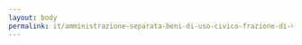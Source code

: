 ```yaml
---
layout: body
permalink: it/amministrazione-separata-beni-di-uso-civico-frazione-di-vignola/
---
```



